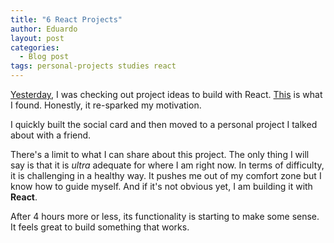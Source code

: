 ```yaml
---
title: "6 React Projects"
author: Eduardo
layout: post
categories:
  - Blog post
tags: personal-projects studies react
---
```


[Yesterday]({{site.url}}/chingu-voyage-8), I was checking out project ideas to build with React. [This](https://daveceddia.com/react-practice-projects/) is what I found. Honestly, it re-sparked my motivation.

I quickly built the social card and then moved to a personal project I talked about with a friend.

There's a limit to what I can share about this project. The only thing I will say is that it is _ultra_ adequate for where I am right now. In terms of difficulty, it is challenging in a healthy way. It pushes me out of my comfort zone but I know how to guide myself. And if it's not obvious yet, I am building it with **React**.

After 4 hours more or less, its functionality is starting to make some sense. It feels great to build something that works.
